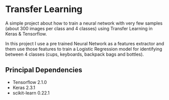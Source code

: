# Transfer Learning
A simple project about how to train a neural network with very few samples (about 300 images per class and 4 classes) 
using Transfer Learning in Keras &amp; Tensorflow.

In this project I use a pre trained Neural Network as a features extractor and them 
use those features to train a Logistic Regression model for identifying between 4 classes 
(cups, keyboards, backpack bags and bottles).

## Principal Dependencies 
* Tensorflow 2.1.0
* Keras 2.3.1
* scikit-learn 0.22.1